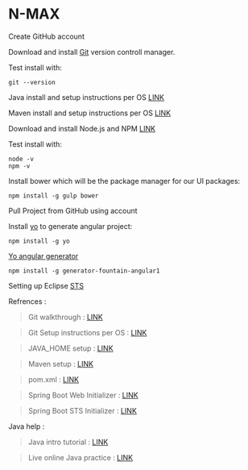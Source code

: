 # N-MAX

Create GitHub account

Download and install [Git](https://git-scm.com/download) version controll manager.

Test install with:
```
git --version
```

Java install and setup instructions per OS [LINK](http://www.oracle.com/technetwork/java/javase/downloads/index.html)

Maven install and setup instructions per OS [LINK](https://maven.apache.org/install.html)

Download and install Node.js and NPM [LINK](https://www.npmjs.com/get-npm)

Test install with:
```
node -v
npm -v
```

Install bower which will be the package manager for
our UI packages:
```
npm install -g gulp bower
```

Pull Project from GitHub using account

Install [yo](http://yeoman.io/) to generate angular project:
```
npm install -g yo
```

[Yo angular generator](https://github.com/Swiip/generator-gulp-angular)
```
npm install -g generator-fountain-angular1
```

Setting up Eclipse [STS](https://spring.io/tools/sts)

Refrences :

> Git walkthrough : [LINK](https://services.github.com/on-demand/github-cli/)

> Git Setup instructions per OS : [LINK](https://github.com/yui/yui3/wiki/Set-Up-Your-Git-Environment)

> JAVA_HOME setup : [LINK](https://docs.oracle.com/cd/E19182-01/820-7851/inst_cli_jdk_javahome_t/)

> Maven setup : [LINK](https://www.tutorialspoint.com/maven/maven_environment_setup.htm)

> pom.xml : [LINK](https://maven.apache.org/pom.html#Build_Settings)

> Spring Boot Web Initializer : [LINK](https://start.spring.io/)

> Spring Boot STS Initializer : [LINK](https://spring.io/blog/2015/03/18/spring-boot-support-in-spring-tool-suite-3-6-4)

Java help :

> Java intro tutorial : [LINK](https://www.protechtraining.com/bookshelf/java_fundamentals_tutorial/index)

> Live online Java practice : [LINK](https://www.hackerrank.com/domains/java)
